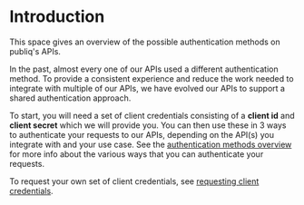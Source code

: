 # Introduction

This space gives an overview of the possible authentication methods on publiq's APIs.

In the past, almost every one of our APIs used a different authentication method. To provide a consistent experience and reduce the work needed to integrate with multiple of our APIs, we have evolved our APIs to support a shared authentication approach.

To start, you will need a set of client credentials consisting of a **client id** and **client secret** which we will provide you. You can then use these in 3 ways to authenticate your requests to our APIs, depending on the API(s) you integrate with and your use case. See the [authentication methods overview](./methods.md) for more info about the various ways that you can authenticate your requests.

To request your own set of client credentials, see [requesting client credentials](./requesting-credentials.md).
